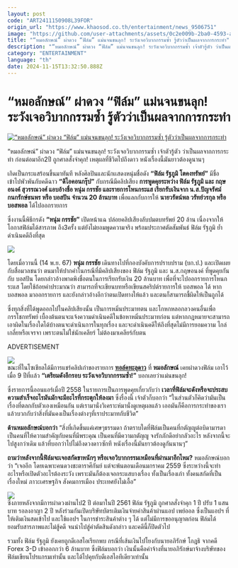 ```yaml
---
layout: post
code: "ART2411150908L39FOR"
origin_url: "https://www.khaosod.co.th/entertainment/news_9506751"
image: "https://github.com/user-attachments/assets/0c2e009b-2ba0-4593-ad74-19f740142d0e"
title: "“หมอลักษณ์” ผ่าดวง “ฟิล์ม” แม่นจนขนลุก! ระวังเจอวิบากกรรมซ้ำ รู้ตัวว่าเป็นผลจากการกระทำ"
description: "“หมอลักษณ์” ผ่าดวง “ฟิล์ม” แม่นจนขนลุก! ระวังเจอวิบากกรรมซ้ำ เจ้าตัวรู้ตัว ว่าเป็นผลจาการกระทำ ก่อนต่อมาอีก2ปี ถูกศาลสั่งจำคุก! เหตุผลที่ชีวิตไปถึงดาว หนังเรื่องนี้มันยาวต้องดูนานๆ"
category: "ENTERTAINMENT"
language: "th"
date: 2024-11-15T13:32:50.888Z
---
```


# “หมอลักษณ์” ผ่าดวง “ฟิล์ม” แม่นจนขนลุก! ระวังเจอวิบากกรรมซ้ำ รู้ตัวว่าเป็นผลจากการกระทำ

[![“หมอลักษณ์” ผ่าดวง “ฟิล์ม” แม่นจนขนลุก! ระวังเจอวิบากกรรมซ้ำ รู้ตัวว่าเป็นผลจากการกระทำ](https://www.khaosod.co.th/wpapp/uploads/2024/11/Flim-1-1.jpg "“หมอลักษณ์” ผ่าดวง “ฟิล์ม” แม่นจนขนลุก! ระวังเจอวิบากกรรมซ้ำ รู้ตัวว่าเป็นผลจากการกระทำ")](https://www.khaosod.co.th/wpapp/uploads/2024/11/Flim-1-1.jpg)

“หมอลักษณ์” ผ่าดวง “ฟิล์ม” แม่นจนขนลุก! ระวังเจอวิบากกรรมซ้ำ เจ้าตัวรู้ตัว ว่าเป็นผลจากการกระทำ ก่อนต่อมาอีก2ปี ถูกศาลสั่งจำคุก! เหตุผลที่ชีวิตไปถึงดาว หนังเรื่องนี้มันยาวต้องดูนานๆ

เกิดเป็นกระแสร้อนขึ้นมาทันที หลังศิลปินและนักเเสดงหนุ่มชื่อดัง **“ฟิล์ม รัฐภูมิ โตคงทรัพย์”** มีชื่อเข้าไปพัวพันกับคดีฉาว **“ดิไอคอนกรุ๊ป”** กับกรณีมีคลิปเสียง **การพูดคุยระหว่าง ฟิล์ม รัฐภูมิ และ กฤษอนงค์ สุวรรณวงศ์ แอบอ้างชื่อ หนุ่ม กรรชัย และรายการโหนกระแส เรียกรับเงินจาก น.ส.ปัญจรัศม์ กนกรักษ์ธนพร หรือ บอสปัน จำนวน 20 ล้านบาท** เพื่อแลกกับการให้ **นายวรัตน์พล วรัทย์วรกุล หรือ บอสพอล** ได้ไปออกรายการ

ซึ่งงานนี้พิธีกรดัง **“หนุ่ม กรรชัย”** เปิดหน้าแฉ ปล่อยคลิปเสียงลับปมตบทรัพย์ 20 ล้าน เนื่องจากให้โอกาสฟิล์มได้สารภาพ ถึง3ครั้ง แต่ยังไม่ยอมพูดความจริง พร้อมประกาศตัดสัมพันธ์ ฟิล์ม รัฐภูมิ ย้ำดำเนินคดีถึงที่สุด

![](https://www.khaosod.co.th/wpapp/uploads/2024/11/Flim-1-2.jpg)

โดยเมื่อวานนี้ (14 พ.ย. 67) **หนุ่ม กรรชัย** เดินทางไปที่กองบังคับการปราบปราม (บก.ป.) และเปิดเผยกับสื่อมวลชนว่า ตนมาให้ปากคำในกรณีที่มีคลิปเสียงของ ฟิล์ม รัฐภูมิ และ น.ส.กฤษอนงค์ ที่พูดคุยกันกับ บอสปัน โดยกล่าวอ้างพาดพิงชื่อตนในการเรียกรับเงิน 20 ล้านบาท เพื่อที่จะไปออกรายการโหนกระแส โดยใช้ถ้อยคำประมาณว่า สามารถที่จะเขียนบทหรือเขียนสคริปต์รายการให้ บอสพอล ได้ หาก บอสพอล มาออกรายการ และยังกล่าวอ้างอีกว่าตนเปิดทางให้แล้ว และตนก็สามารถชี้ผิดให้เป็นถูกได้

ซึ่งทุกสิ่งที่ได้พูดออกไปในคลิปเสียงนั้น เป็นการหมิ่นประมาทตน และโกหกหลอกลวงคนอื่นเพื่อกรรโชกทรัพย์ เบื้องต้นตนจะแจ้งความดำเนินคดีในข้อหาหมิ่นประมาทก่อน แต่หากกฎหมายจะสามารถเอาผิดในเรื่องใดได้บ้างตนจะดำเนินการในทุกเรื่อง และจะดำเนินคดีให้ถึงที่สุดไม่มีการยอมความ ไกล่เกลี่ยหรือเจรจา เพราะตนไม่ใช่นักเคลียร์ ไม่ต้องมาเคลียร์กับตน

ADVERTISEMENT

![](https://www.khaosod.co.th/wpapp/uploads/2024/11/Flim-2.png)  
ขณะที่ในโซเชียลได้มีการแชร์คลิปเก่าของรายการ [**ทอล์คทะลุดาว**](https://www.youtube.com/watch?v=jnXDqKcDhYc&t=316s) ที่ **หมอลักษณ์** เคยผ่าดวงฟิล์ม เอาไว้ เมื่อ 9 ปีที่เเล้ว **“เตรียมดังอีกรอบ ระวังเจอวิบากกรรมซ้ำ!”** บอกเลยว่าแม่นขนลุก!

ซึ่งรายการนี้ออนแอร์เมื่อปี 2558 ในรายการเป็นการพูดคุยเกี่ยวกับว่า **เวลาที่ฟิล์มจะดังหรือจะประสบความสำเร็จอะไรมันมักจะมีอะไรที่กระตุกให้ลงมา** ซึ่งรื่องนี้ เจ้าตัวก็บอกว่า “ในส่วนตัวก็คิดว่ามันเป็นเรื่องที่ตลกกับตัวเองเหมือนกัน แต่เรามานั่งวิเคราะห์มานั่งดูเหตุผลแล้ว เออมันก็คือการกระทำของเรา แล้วบวกกับว่าสิ่งที่มันคงเป็นเรื่องต่างๆที่เราประมาทกับชีวิต”

**ด้านหมอลักษณ์บอกว่า** “สิ่งที่เกิดขึ้นแค่เศษๆธรรมดา ถ้าตราบใดที่ฟิล์มเป็นคนที่กตัญญูต่อบิดามารดา เป็นคนที่ให้ความสำคัญกับคนที่มีพระคุณ เป็นคนที่มีความกตัญญู จงรักภักดีอย่ากลัวอะไร หลังจากนี้จะไปสูงกว่าเดิม แล้วที่บอกว่าไปไม่ถึงดวงดาวซักที หนังเรื่องนี้มันยาวต้องดูกันนานๆ”

**ถามว่าหลังจากนี้ฟิล์มจะเจอสกัดขาหนักๆ หรือเจอวิบากกรรมเหมือนที่ผ่านมาอีกไหม?** หมอลักษณ์บอกว่า “เจออีก โดยเฉพาะคนดวงชะตาราศีกันย์ แต่จะพ้นตอนเดือนมกราคม 2559 ซึ่งระหว่างนี้จะทำอะไรหรือเปิดตัวอะไรต้องระวัง เพราะมันก็ต้องเจอกระแสบางเรื่อง ทั้งเป็นเรื่องเก่า ทั้งคนสกัดที่เป็นเรื่องใหม่ ภาวะเศรษฐกิจ สังคมการเมือง ประเทศยังไม่เอื้อ”

![](https://www.khaosod.co.th/wpapp/uploads/2024/11/Flim-1.png)  
ซึ่งภายหลังจากมีการผ่าดวงผ่านไป2 ปี ต่อมาในปี 2561 ฟิล์ม รัฐภูมิ ถูกศาลสั่งจำคุก 1 ปี ปรับ 1 แสนบาท รอลงอาญา 2 ปี หลังร่วมกันเปิดบริษัทบัตรเติมเงินจ่ายค่าสินค้าผ่านแอป เพย์ออล ซึ่งเป็นแอปฯ ที่ให้เติมเงินสดเข้าไป และใช้แอปฯ ในการชำระสินค้าต่าง ๆ ได้ แต่ไม่มีการขออนุญาตก่อน ฟิล์มได้ยอมรับสารภาพและไม่สู้คดี จนนำไปสู่คำตัดสินดังกล่าว และคดีนี้ก็ปิดตัวไป

รวมทั้ง ฟิล์ม รัฐภูมิ ยังเคยถูกดีเอสไอเรียกพบ กรณีที่เส้นเงินไปโยงกับนายอภิรักษ์ โกฎธิ จากคดี Forex 3-D เข้าออกกว่า 6 ล้านบาท ซึ่งฟิล์มบอกว่า เงินนั้นคือค่าจ้างที่นายอภิรักษ์มาจ้างบริษัทของฟิล์มเขียนโปรแกรมเท่านั้น และได้ไปคุยกับดีเอสไอทีเดียวเท่านั้น

